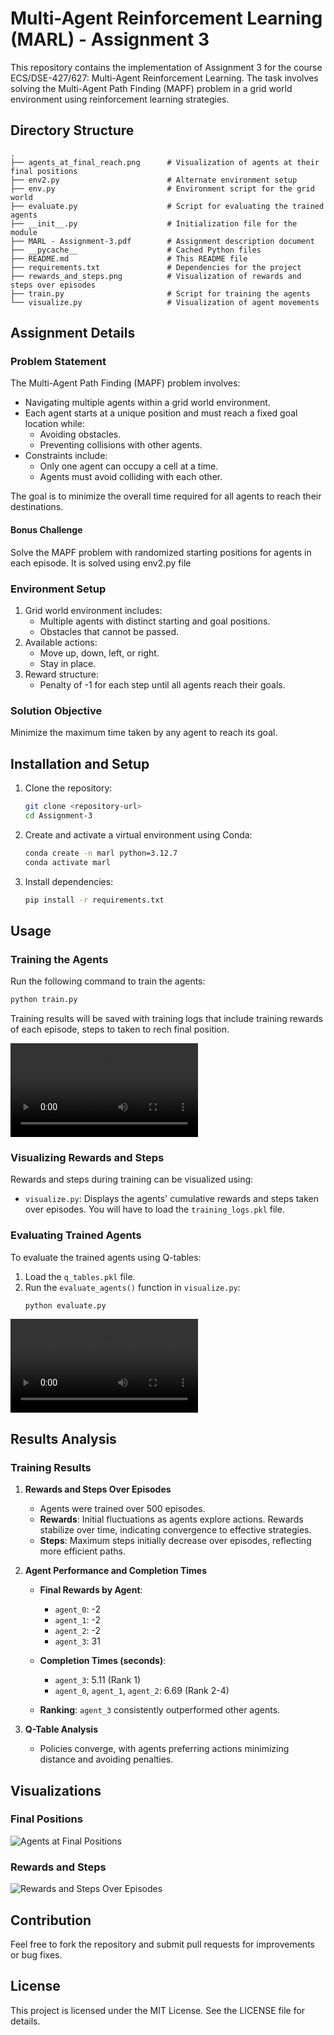 # Multi-Agent Reinforcement Learning (MARL) - Assignment 3

This repository contains the implementation of Assignment 3 for the course ECS/DSE-427/627: Multi-Agent Reinforcement Learning. The task involves solving the Multi-Agent Path Finding (MAPF) problem in a grid world environment using reinforcement learning strategies.

## Directory Structure

```
.
├── agents_at_final_reach.png      # Visualization of agents at their final positions
├── env2.py                        # Alternate environment setup
├── env.py                         # Environment script for the grid world
├── evaluate.py                    # Script for evaluating the trained agents
├── __init__.py                    # Initialization file for the module
├── MARL - Assignment-3.pdf        # Assignment description document
├── __pycache__                    # Cached Python files
├── README.md                      # This README file
├── requirements.txt               # Dependencies for the project
├── rewards_and_steps.png          # Visualization of rewards and steps over episodes
├── train.py                       # Script for training the agents
└── visualize.py                   # Visualization of agent movements
```

## Assignment Details

### Problem Statement

The Multi-Agent Path Finding (MAPF) problem involves:
- Navigating multiple agents within a grid world environment.
- Each agent starts at a unique position and must reach a fixed goal location while:
  - Avoiding obstacles.
  - Preventing collisions with other agents.
- Constraints include:
  - Only one agent can occupy a cell at a time.
  - Agents must avoid colliding with each other.

The goal is to minimize the overall time required for all agents to reach their destinations.

#### **Bonus Challenge**

Solve the MAPF problem with randomized starting positions for agents in each episode. It is solved using env2.py file

### Environment Setup

1. Grid world environment includes:
   - Multiple agents with distinct starting and goal positions.
   - Obstacles that cannot be passed.
2. Available actions:
   - Move up, down, left, or right.
   - Stay in place.
3. Reward structure:
   - Penalty of -1 for each step until all agents reach their goals.

### Solution Objective

Minimize the maximum time taken by any agent to reach its goal.

## Installation and Setup

1. Clone the repository:
   ```bash
   git clone <repository-url>
   cd Assignment-3
   ```

2. Create and activate a virtual environment using Conda:
   ```bash
   conda create -n marl python=3.12.7
   conda activate marl
   ```

3. Install dependencies:
   ```bash
   pip install -r requirements.txt
   ```

## Usage

### Training the Agents

Run the following command to train the agents:
```bash
python train.py
```

Training results will be saved with training logs that include training rewards of each episode, steps to taken to rech final position.

![Agents at Final Positions](train.mkv)
### Visualizing Rewards and Steps

Rewards and steps during training can be visualized using:
- `visualize.py`: Displays the agents' cumulative rewards and steps taken over episodes. You will have to load the `training_logs.pkl` file.

### Evaluating Trained Agents

To evaluate the trained agents using Q-tables:
1. Load the `q_tables.pkl` file.
2. Run the `evaluate_agents()` function in `visualize.py`:
   ```bash
   python evaluate.py
   ```
![Agents at Final Positions](evaluate.mkv)
## Results Analysis

### Training Results

1. **Rewards and Steps Over Episodes**
   - Agents were trained over 500 episodes.
   - **Rewards**: Initial fluctuations as agents explore actions. Rewards stabilize over time, indicating convergence to effective strategies.
   - **Steps**: Maximum steps initially decrease over episodes, reflecting more efficient paths.

2. **Agent Performance and Completion Times**
   - **Final Rewards by Agent**:
     - `agent_0`: -2
     - `agent_1`: -2
     - `agent_2`: -2
     - `agent_3`: 31
   - **Completion Times (seconds)**:
     - `agent_3`: 5.11 (Rank 1)
     - `agent_0`, `agent_1`, `agent_2`: 6.69 (Rank 2-4)

   - **Ranking**: `agent_3` consistently outperformed other agents.

3. **Q-Table Analysis**
   - Policies converge, with agents preferring actions minimizing distance and avoiding penalties.

## Visualizations

### Final Positions
![Agents at Final Positions](agents_at_final_reach.png)

### Rewards and Steps
![Rewards and Steps Over Episodes](rewards_and_steps.png)

## Contribution

Feel free to fork the repository and submit pull requests for improvements or bug fixes.

## License

This project is licensed under the MIT License. See the LICENSE file for details.

